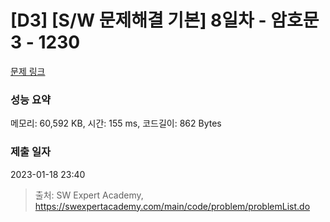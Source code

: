 # [D3] [S/W 문제해결 기본] 8일차 - 암호문3 - 1230 

[문제 링크](https://swexpertacademy.com/main/code/problem/problemDetail.do?contestProbId=AV14zIwqAHwCFAYD) 

### 성능 요약

메모리: 60,592 KB, 시간: 155 ms, 코드길이: 862 Bytes

### 제출 일자

2023-01-18 23:40



> 출처: SW Expert Academy, https://swexpertacademy.com/main/code/problem/problemList.do